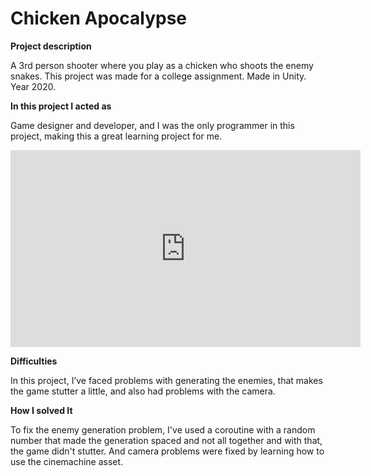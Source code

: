 # Chicken Apocalypse

**Project description** 

A 3rd person shooter where you play as a chicken who shoots the enemy snakes. 
This project was made for a college assignment.
Made in Unity.
Year 2020.

**In this project I acted as**

Game designer and developer, and I was the only programmer in this project, making this a great learning project for me.

<iframe width="560" height="315" src="https://www.youtube.com/embed/Yxxj7yLxm5s" frameborder="0" allow="accelerometer; autoplay; clipboard-write; encrypted-media; gyroscope; picture-in-picture" allowfullscreen></iframe>



**Difficulties**

In this project, I’ve faced problems with generating the enemies, that makes the game stutter a little, and also had problems with the camera.

**How I solved It**

To fix the enemy generation problem, I've used a coroutine with a random number that made the generation spaced and not all together and with that, the game didn't stutter. And camera problems were fixed by learning how to use the cinemachine asset.